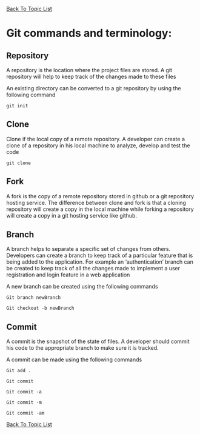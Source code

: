 [Back To Topic List](README.md)

# Git commands and terminology:

## Repository
A repository is the location where the project files are stored. A git repository will help to keep track of the changes made to these files

An existing directory can be converted to a git repository by using the following command

```
git init
```


## Clone
Clone if the local copy of a remote repository. A developer can create a clone of a repository in his local machine to analyze, develop and test the code

```
git clone
```

## Fork
A fork is the copy of a remote repository stored in github or a git repository hosting service. The difference between clone and fork is that a cloning repository will create a copy in the local machine while forking a repository will create a copy in a git hosting service like github.

## Branch
A branch helps to separate a specific set of changes from others. Developers can create a branch to keep track of a particular feature that is being added to the application. For example an ‘authentication’ branch can be created to keep track of all the changes made to implement a user registration and login feature in a web application

A new branch can be created using the following commands

```
Git branch newBranch

Git checkout -b newBranch
```

## Commit
A commit is the snapshot of the state of files. A developer should commit his code to the appropriate branch to make sure it is tracked. 
		
A commit can be made using the following commands

```
Git add .

Git commit

Git commit -a

Git commit -m

Git commit -am
```


[Back To Topic List](README.md)
